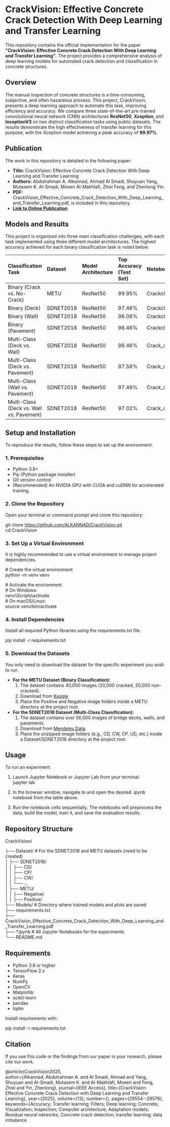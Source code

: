 # **CrackVision: Effective Concrete Crack Detection With Deep Learning and Transfer Learning**

This repository contains the official implementation for the paper **"CrackVision: Effective Concrete Crack Detection With Deep Learning and Transfer Learning"**. The project provides a comprehensive analysis of deep learning models for automated crack detection and classification in concrete structures.

## **Overview**

The manual inspection of concrete structures is a time-consuming, subjective, and often hazardous process. This project, CrackVision, presents a deep learning approach to automate this task, improving efficiency and accuracy. We compare three state-of-the-art pre-trained convolutional neural network (CNN) architectures **ResNet50**, **Xception**, and **InceptionV3** on two distinct classification tasks using public datasets. The results demonstrate the high effectiveness of transfer learning for this purpose, with the Xception model achieving a peak accuracy of **99.97%**.

## **Publication**

The work in this repository is detailed in the following paper:

* **Title:** CrackVision: Effective Concrete Crack Detection With Deep Learning and Transfer Learning  
* **Authors:** Abdulrahman A. Alkannad, Ahmad Al Smadi, Shuyuan Yang, Mutasem K. Al-Smadi, Moeen Al-Makhlafi, Zhixi Feng, and Zhenlong Yin.  
* **PDF:** CrackVision\_Effective\_Concrete\_Crack\_Detection\_With\_Deep\_Learning\_and\_Transfer\_Learning.pdf, is included in this repository.  
* **[Link to Online Publication](https://doi.org/10.1109/ACCESS.2025.3540841)**  


## **Models and Results**

This project is organized into three main classification challenges, with each task implemented using three different model architectures. The highest accuracy achieved for each binary classification task is noted below.

| Classification Task | Dataset | Model Architecture | Top Accuracy (Test Set) | Notebook File |
| :---- | :---- | :---- | :---- | :---- |
| Binary (Crack vs. No-Crack) | METU | ResNet50 | 99.95% | Crackclassification_RESNET50_with_METU_model.ipynb |
| Binary (Deck) | SDNET2018 | ResNet50 | 97.46% | Crackclassification_RESNET50_Deck.ipynb |
| Binary (Wall) | SDNET2018 | ResNet50 | 96.06% | Crackclassification_RESNET50_Wall.ipynb |
| Binary (Pavement) | SDNET2018 | ResNet50 | 98.46% | Crackclassification_RESNET50_Pavement.ipynb |
| Multi-Class (Deck vs. Wall) | SDNET2018 | ResNet50 | 96.46% | Crack_classification_RESNET50_D_vs_W.ipynb |
| Multi-Class (Deck vs. Pavement) | SDNET2018 | ResNet50 | 97.58% | Crack_classification_RESNET50_D_vs_P.ipynb |
| Multi-Class (Wall vs. Pavement) | SDNET2018 | ResNet50 | 97.49% | Crack_classification_RESNET50_W_vs_P.ipynb |
| Multi-Class (Deck vs. Wall vs. Pavement) | SDNET2018 | ResNet50 | 97.02% | Crack_classification_RESNET50_D_vs_W_vs_P.ipynb |


## **Setup and Installation**

To reproduce the results, follow these steps to set up the environment.

### **1\. Prerequisites**

* Python 3.8+  
* Pip (Python package installer)  
* Git version control  
* (Recommended) An NVIDIA GPU with CUDA and cuDNN for accelerated training.

### **2\. Clone the Repository**

Open your terminal or command prompt and clone this repository:

git clone https://github.com/ALKANNAD/CrackVision.git  
cd CrackVision

### **3\. Set Up a Virtual Environment**

It is highly recommended to use a virtual environment to manage project dependencies.

\# Create the virtual environment  
python \-m venv venv

\# Activate the environment  
\# On Windows:  
venv\\Scripts\\activate  
\# On macOS/Linux:  
source venv/bin/activate

### **4\. Install Dependencies**

Install all required Python libraries using the requirements.txt file.

pip install \-r requirements.txt

### **5\. Download the Datasets**

You only need to download the dataset for the specific experiment you wish to run.

* **For the METU Dataset (Binary Classification):**  
  1. The dataset contains 40,000 images (20,000 cracked, 20,000 non-cracked).  
  2. Download from [Kaggle](https://www.kaggle.com/datasets/kozistr/meta-koz-crack-dataset).  
  3. Place the Positive and Negative image folders inside a METU directory at the project root.  
* **For the SDNET2018 Dataset (Multi-Class Classification):**  
  1. The dataset contains over 56,000 images of bridge decks, walls, and pavements.  
  2. Download from [Mendeley Data](https://data.mendeley.com/datasets/5y9wdsg2zt/2).  
  3. Place the unzipped image folders (e.g., CD, CW, CP, UD, etc.) inside a Dataset/SDNET2018 directory at the project root.

## **Usage**

To run an experiment:

1. Launch Jupyter Notebook or Jupyter Lab from your terminal:  
   jupyter lab

2. In the browser window, navigate to and open the desired .ipynb notebook from the table above.  
3. Run the notebook cells sequentially. The notebooks will preprocess the data, build the model, train it, and save the evaluation results.

## **Repository Structure**



CrackVision/

├── Dataset/                  # For the SDNET2018 and METU datasets (need to be created)  
│   ├── SDNET2018/  
│   │   ├── CD/  
│   │   ├── CP/  
│   │   ├── CW/  
│   │   └── ...  
│   ├── METU/  
│   │   ├── Negative/  
│   │   ├── Positive/  
├── Models/                  # Directory where trained models and plots are saved  
├── requirements.txt  
├── CrackVision_Effective_Concrete_Crack_Detection_With_Deep_Learning_and_Transfer_Learning.pdf  
├── *.ipynb                  # All Jupyter Notebooks for the experiments  
└── README.md  

## **Requirements**

* Python 3.8 or higher  
* TensorFlow 2.x  
* Keras  
* NumPy  
* OpenCV  
* Matplotlib  
* scikit-learn  
* pandas  
* tqdm  

Install requirements with:  
 
pip install -r requirements.txt


## **Citation**

If you use this code or the findings from our paper in your research, please cite our work.

@article{CrackVision2025,  
  author={Alkannad, Abdulrahman A. and Al Smadi, Ahmad and Yang, Shuyuan and Al-Smadi, Mutasem K. and Al-Makhlafi, Moeen and Feng, Zhixi and Yin, Zhenlong},
  journal={IEEE Access},
  title={CrackVision: Effective Concrete Crack Detection with Deep Learning and Transfer Learning},
  year={2025},
  volume={13},
  number={},
  pages={29554--29576},
  keywords={Accuracy; Transfer learning; Filters; Deep learning; Concrete; Visualization; Inspection; Computer architecture; Adaptation models; Residual neural networks; Concrete crack detection; transfer learning; data imbalance


 
